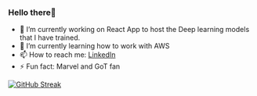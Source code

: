 ### Hello there👋


- 🔭 I’m currently working on React App to host the Deep learning models that I have trained.
- 🌱 I’m currently learning how to work with AWS
- 📫 How to reach me: [LinkedIn](https://www.linkedin.com/in/fahad-hussain-780622247/)
- ⚡ Fun fact: Marvel and GoT fan

[![GitHub Streak](https://streak-stats.demolab.com?user=Fahad-H36&theme=transparent&hide_border=false)](https://git.io/streak-stats)
